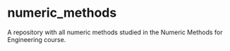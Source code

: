 # numeric_methods
A repository with all numeric methods studied in the Numeric Methods for Engineering course.
